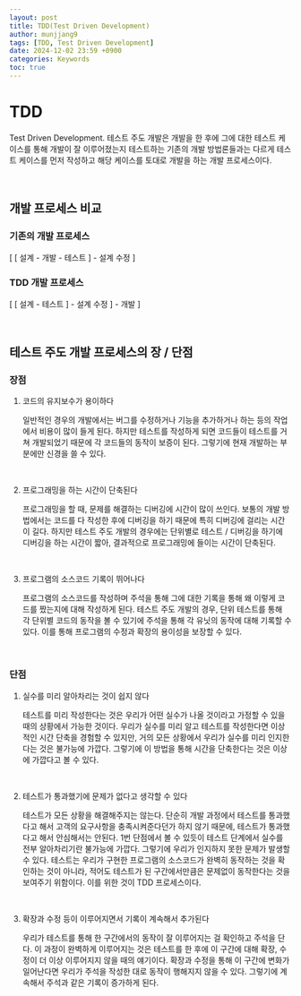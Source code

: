 ```yaml
---
layout: post
title: TDD(Test Driven Development)
author: munjjang9
tags: [TDD, Test Driven Development]
date: 2024-12-02 23:59 +0900
categories: Keywords
toc: true
---
```


# TDD
Test Driven Development. 테스트 주도 개발은 개발을 한 후에 그에 대한 테스트 케이스를 통해 개발이 잘 이루어졌는지 테스트하는 기존의 개발 방법론들과는 다르게 테스트 케이스를 먼저 작성하고 해당 케이스를 토대로 개발을 하는 개발 프로세스이다.

<br>

## 개발 프로세스 비교

### 기존의 개발 프로세스
[ [ 설계 - 개발 - 테스트 ] - 설계 수정 ]

### TDD 개발 프로세스
[ [ 설계 - 테스트 ] - 설계 수정 ] - 개발 ]

<br>

## 테스트 주도 개발 프로세스의 장 / 단점

### 장점
1. 코드의 유지보수가 용이하다

    일반적인 경우의 개발에서는 버그를 수정하거나 기능을 추가하거나 하는 등의 작업에서 비용이 많이 들게 된다. 하지만 테스트를 작성하게 되면 코드들이 테스트를 거쳐 개발되었기 때문에 각 코드들의 동작이 보증이 된다. 그렇기에 현재 개발하는 부분에만 신경을 쓸 수 있다.

<br>

2. 프로그래밍을 하는 시간이 단축된다

    프로그래밍을 할 때, 문제를 해결하는 디버깅에 시간이 많이 쓰인다. 보통의 개발 방법에서는 코드를 다 작성한 후에 디버깅을 하기 때문에 특히 디버깅에 걸리는 시간이 길다. 하지만 테스트 주도 개발의 경우에는 단위별로 테스트 / 디버깅을 하기에 디버깅을 하는 시간이 짧아, 결과적으로 프로그래밍에 들이는 시간이 단축된다.

<br>

3. 프로그램의 소스코드 기록이 뛰어나다

    프로그램의 소스코드를 작성하며 주석을 통해 그에 대한 기록을 통해 왜 이렇게 코드를 짰는지에 대해 작성하게 된다. 테스트 주도 개발의 경우, 단위 테스트를 통해 각 단위별 코드의 동작을 볼 수 있기에 주석을 통해 각 유닛의 동작에 대해 기록할 수 있다. 이를 통해 프로그램의 수정과 확장의 용이성을 보장할 수 있다.

<br>

### 단점
1. 실수를 미리 알아차리는 것이 쉽지 않다

    테스트를 미리 작성한다는 것은 우리가 어떤 실수가 나올 것이라고 가정할 수 있을 때의 상황에서 가능한 것이다. 우리가 실수를 미리 알고 테스트를 작성한다면 이상적인 시간 단축을 경험할 수 있지만, 거의 모든 상황에서 우리가 실수를 미리 인지한다는 것은 불가능에 가깝다. 그렇기에 이 방법을 통해 시간을 단축한다는 것은 이상에 가깝다고 볼 수 있다.

<br>

2. 테스트가 통과했기에 문제가 없다고 생각할 수 있다

    테스트가 모든 상황을 해결해주지는 않는다. 단순히 개발 과정에서 테스트를 통과했다고 해서 고객의 요구사항을 충족시켜준다던가 하지 않기 때문에, 테스트가 통과했다고 해서 안심해서는 안된다. 1번 단점에서 볼 수 있듯이 테스트 단계에서 실수를 전부 알아차리기란 불가능에 가깝다. 그렇기에 우리가 인지하지 못한 문제가 발생할 수 있다. 테스트는 우리가 구현한 프로그램의 소스코드가 완벽히 동작하는 것을 확인하는 것이 아니라, 적어도 테스트가 된 구간에서만큼은 문제없이 동작한다는 것을 보여주기 위함이다. 이를 위한 것이 TDD 프로세스이다.

<br>

3. 확장과 수정 등이 이루어지면서 기록이 계속해서 추가된다

    우리가 테스트를 통해 한 구간에서의 동작이 잘 이루어지는 걸 확인하고 주석을 단다. 이 과정이 완벽하게 이루어지는 것은 테스트를 한 후에 이 구간에 대해 확장, 수정이 더 이상 이루어지지 않을 때의 얘기이다. 확장과 수정을 통해 이 구간에 변화가 일어난다면 우리가 주석을 작성한 대로 동작이 행해지지 않을 수 있다. 그렇기에 계속해서 주석과 같은 기록이 증가하게 된다.